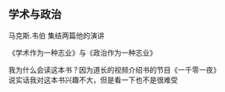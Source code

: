 ## 学术与政治

马克斯.韦伯 集结两篇他的演讲

《学术作为一种志业》与《政治作为一种志业》

我为什么会读这本书？因为道长的视频介绍书的节目《一千零一夜》  
说实话我对这本书兴趣不大，但是看一下也不是很难受

